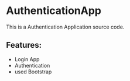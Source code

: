 # AuthenticationApp
This is a Authentication Application source code.

## Features:
- Login App
- Authentication 
- used Bootstrap 
